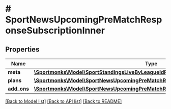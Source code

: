 # # SportNewsUpcomingPreMatchResponseSubscriptionInner

## Properties

Name | Type | Description | Notes
------------ | ------------- | ------------- | -------------
**meta** | [**\Sportmonks\Model\SportStandingsLiveByLeagueIdResponseSubscriptionInnerMeta**](SportStandingsLiveByLeagueIdResponseSubscriptionInnerMeta.md) |  | [optional]
**plans** | [**\Sportmonks\Model\SportNewsUpcomingPreMatchResponseSubscriptionInnerPlansInner[]**](SportNewsUpcomingPreMatchResponseSubscriptionInnerPlansInner.md) |  | [optional]
**add_ons** | [**\Sportmonks\Model\SportNewsUpcomingPreMatchResponseSubscriptionInnerAddOnsInner[]**](SportNewsUpcomingPreMatchResponseSubscriptionInnerAddOnsInner.md) |  | [optional]

[[Back to Model list]](../../README.md#models) [[Back to API list]](../../README.md#endpoints) [[Back to README]](../../README.md)
